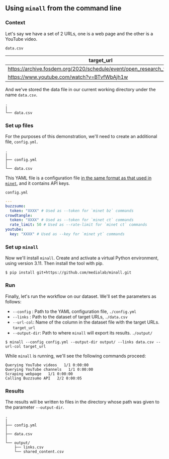 ## Using `minall` from the command line

### Context

Let's say we have a set of 2 URLs, one is a web page and the other is a YouTube video.

`data.csv`

|target_url|
|---|
|https://archive.fosdem.org/2020/schedule/event/open_research_web_mining/|
|https://www.youtube.com/watch?v=BTvfWbAjh1w|

And we've stored the data file in our current working directory under the name `data.csv`.

```
.
│
└── data.csv
```

### Set up files

For the purposes of this demonstration, we'll need to create an additional file, `config.yml`.

```
.
│
├── config.yml
│
└── data.csv
```

This YAML file is a configuration file [in the same format as that used in `minet`](https://github.com/medialab/minet/blob/master/docs/cli.md#minetrc-config-files), and it contains API keys.

`config.yml`
```yaml
---
buzzsumo:
  token: "XXXX" # Used as --token for `minet bz` commands
crowdtangle:
  token: "XXXX" # Used as --token for `minet ct` commands
  rate_limit: 50 # Used as --rate-limit for `minet ct` commands
youtube:
  key: "XXXX" # Used as --key for `minet yt` commands
```

### Set up `minall`

Now we'll install `minall`. Create and activate a virtual Python environment, using version 3.11. Then install the tool with pip.

```shell
$ pip install git+https://github.com/medialab/minall.git
```

### Run

Finally, let's run the workflow on our dataset. We'll set the parameters as follows:

- `--config` : Path to the YAML configuration file, `./config.yml`
- `--links` : Path to the dataset of target URLs, `./data.csv`
- `--url-col`: Name of the column in the dataset file with the target URLs. `target_url`
- `--output-dir`: Path to where `minall` will export its results. `./output/`

```shell
$ minall --config config.yml --output-dir output/ --links data.csv --url-col target_url
```

While `minall` is running, we'll see the following commands proceed:

```
Querying YouTube videos   1/1 0:00:00
Querying YouTube channels   1/1 0:00:00
Scraping webpage   1/1 0:00:00
Calling Buzzsumo API   2/2 0:00:05
```

### Results

The results will be written to files in the directory whose path was given to the parameter `--output-dir`.

```
.
│
├── config.yml
│
├── data.csv
│
└── output/
    ├── links.csv
    └── shared_content.csv
```